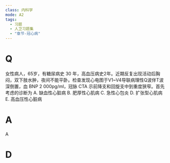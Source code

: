 ```yaml
---
class: 内科学
mode: A2
tags:
  - 习题
  - 人卫习题集
  - "章节-冠心病"
---
```


# Q
女性病人，65岁，有糖尿病史 30 年，高血压病史2年。近期反复出现活动后胸闷，双下肢水肿，夜间不能平卧。检查发现心电图于V1~V4导联病理性Q波伴T波深倒置，血 BNP 2 000pg/ml，冠脉 CTA 示前降支和回旋支中到重度狭窄。首先考虑的诊断为
A. 缺血性心脏病 
B. 肥厚性心肌病
C. 急性心包炎 
D. 扩张型心肌病
E. 高血压性心脏病
# A
A
# D